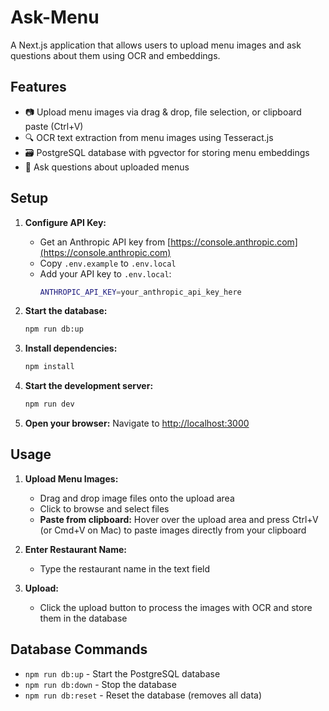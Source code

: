 # Ask-Menu

A Next.js application that allows users to upload menu images and ask questions about them using OCR and embeddings.

## Features

- 📷 Upload menu images via drag & drop, file selection, or clipboard paste (Ctrl+V)
- 🔍 OCR text extraction from menu images using Tesseract.js
- 🗃️ PostgreSQL database with pgvector for storing menu embeddings
- 💬 Ask questions about uploaded menus

## Setup

1. **Configure API Key:**
   - Get an Anthropic API key from [https://console.anthropic.com](https://console.anthropic.com)
   - Copy `.env.example` to `.env.local`
   - Add your API key to `.env.local`:
     ```bash
     ANTHROPIC_API_KEY=your_anthropic_api_key_here
     ```

2. **Start the database:**
   ```bash
   npm run db:up
   ```

3. **Install dependencies:**
   ```bash
   npm install
   ```

4. **Start the development server:**
   ```bash
   npm run dev
   ```

5. **Open your browser:**
   Navigate to [http://localhost:3000](http://localhost:3000)

## Usage

1. **Upload Menu Images:**
   - Drag and drop image files onto the upload area
   - Click to browse and select files
   - **Paste from clipboard:** Hover over the upload area and press Ctrl+V (or Cmd+V on Mac) to paste images directly from your clipboard

2. **Enter Restaurant Name:**
   - Type the restaurant name in the text field

3. **Upload:**
   - Click the upload button to process the images with OCR and store them in the database

## Database Commands

- `npm run db:up` - Start the PostgreSQL database
- `npm run db:down` - Stop the database
- `npm run db:reset` - Reset the database (removes all data)